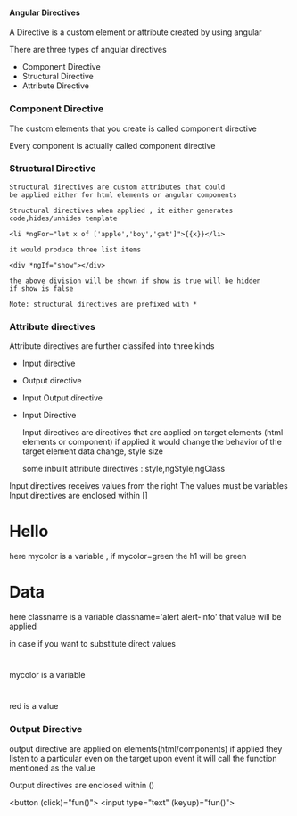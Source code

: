 #### Angular Directives

A Directive is a custom element or attribute
created by using angular

There are three types of angular directives

* Component Directive
* Structural Directive
* Attribute Directive


### Component Directive

   The custom elements that you create is called component directive

   Every component is actually called component directive

### Structural Directive

    Structural directives are custom attributes that could
    be applied either for html elements or angular components

    Structural directives when applied , it either generates
    code,hides/unhides template

    <li *ngFor="let x of ['apple','boy','çat']">{{x}}</li>

    it would produce three list items

    <div *ngIf="show"></div>

    the above division will be shown if show is true will be hidden
    if show is false

    Note: structural directives are prefixed with *
### Attribute directives

Attribute directives are further classifed into three kinds 
* Input directive
* Output directive
* Input Output directive

* Input Directive
   
   Input directives are directives that are applied
on target elements (html elements or component) if
applied it would change the behavior of the target element
data change, style size

    some inbuilt attribute directives : style,ngStyle,ngClass

 Input directives receives values from the right
 The values must be variables
 Input directives are enclosed within []

 <h1 [style.color]='mycolor'>Hello</h1>

   here mycolor is a variable , if mycolor=green the h1 will be green

 <h1 [ngClass]='classname'>Data </h1>
   
   here classname is a variable classname='alert alert-info' that value
   will be applied

   in case if you want to substitute direct values

<h1 ngClass="alert alert-info"></h1>

<h1 [color]="mycolor"></h1>

mycolor is a variable

<h1 color="red"> </h1>

red is a value

### Output Directive


  output directive are applied on elements(html/components)
  if applied they listen to a particular even on the target
  upon event it will call the function mentioned as the value

  Output directives are enclosed within ()

  <button (click)="fun()"></button>
  <input type="text" (keyup)="fun()">
